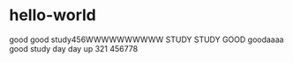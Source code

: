 # hello-world
good good study456WWWWWWWWWW
STUDY STUDY GOOD
goodaaaa good study
day  day up
321
456778




